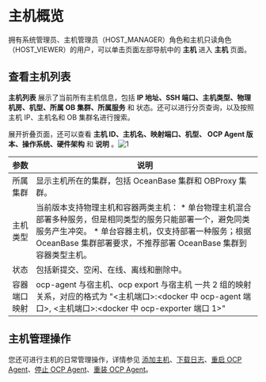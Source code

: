 主机概览 
=========================

拥有系统管理员、主机管理员（HOST_MANAGER）角色和主机只读角色（HOST_VIEWER）的用户，可以单击页面左部导航中的 **主机** 进入 **主机** 页面。

查看主机列表 
---------------------------

**主机列表** 展示了当前所有主机信息，包括 **IP 地址、SSH 端口、主机类型、物理机房、机型、所属 OB 集群、所属服务** 和 状态。还可以进行分页查询，以及按照主机 IP、主机名和 OB 集群名进行搜索。

展开折叠页面，还可以查看 **主机 ID、主机名、映射端口、机型、 OCP Agent 版本、操作系统、硬件架构** 和 **说明** 。![1](https://help-static-aliyun-doc.aliyuncs.com/assets/img/zh-CN/9285260261/p265678.png)


|   参数   |                                                                                                                    说明                                                                                                                     |
|--------|-------------------------------------------------------------------------------------------------------------------------------------------------------------------------------------------------------------------------------------------|
| 所属集群   | 显示主机所在的集群，包括 OceanBase 集群和 OBProxy 集群。                                                                                                                                                                                                    |
| 主机类型   | 当前版本支持物理主机和容器两类主机： * 单台物理主机混合部署多种服务，但是相同类型的服务只能部署一个，避免同类服务产生冲突。   * 单台容器主机，仅支持部署一种服务；根据 OceanBase 集群部署要求，不推荐部署 OceanBase 集群到容器类型主机。    |
| 状态     | 包括新提交、空闲、在线、离线和删除中。                                                                                                                                                                                                                       |
| 容器端口映射 | ocp-agent 与宿主机、ocp export 与宿主机 一共 2 组的映射关系，对应的格式为 "\<主机端口\>:\<docker 中 ocp-agent 端口\>, \<主机端口\>:\<docker 中 ocp-exporter 端口 1\>"                                                                                                           |



**主机管理操作** 
-------------------------------

您还可进行主机的日常管理操作，详情参见 [添加主机](/zh-CN/3.ob-cloud-platform/6.management-host/2.add-host.md)、[下载日志](/zh-CN/3.ob-cloud-platform/4.manage-clusters/2.basic-operations/11.download-log.md)、[重启 OCP Agent](/zh-CN/3.ob-cloud-platform/6.management-host/4.restart-the-ocp-agent.md)、[停止 OCP Agent](/zh-CN/3.ob-cloud-platform/6.management-host/5.stop-the-ocp-agent.md)、[重装 OCP Agent](/zh-CN/3.ob-cloud-platform/6.management-host/6.reinstall-ocp-agent.md)。
